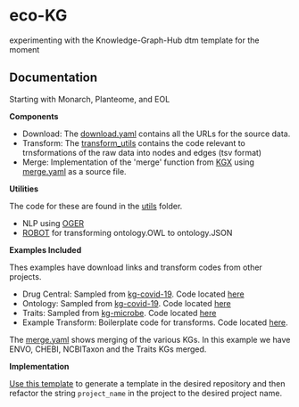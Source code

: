 eco-KG
================================================
experimenting with the Knowledge-Graph-Hub dtm template for the moment

Documentation
------------------------------------------------

Starting with Monarch, Planteome, and EOL

**Components**

- Download: The [download.yaml](download.yaml) contains all the URLs for the source data.
- Transform: The [transform_utils](project_name/transform_utils) contains the code relevant to trnsformations of the raw data into nodes and edges (tsv format)
- Merge: Implementation of the 'merge' function from [KGX](https://github.com/biolink/kgx) using [merge.yaml](merge.yaml) as a source file.

**Utilities**

The code for these are found in the [utils](project_name/utils) folder.

- NLP using [OGER](https://github.com/OntoGene/OGER)
- [ROBOT](https://github.com/ontodev/robot) for transforming ontology.OWL to ontology.JSON

**Examples Included**

Thes examples have download links and transform codes from other projects.

- Drug Central: Sampled from [kg-covid-19](https://github.com/Knowledge-Graph-Hub/kg-covid-19). Code located [here](project_name/transform_utils/drug_central)
- Ontology: Sampled from [kg-covid-19](https://github.com/Knowledge-Graph-Hub/kg-covid-19). Code located [here](project_name/transform_utils/ontology)
- Traits: Sampled from [kg-microbe](https://github.com/Knowledge-Graph-Hub/kg-microbe). Code located [here](project_name/transform_utils/traits)
- Example Transform: Boilerplate code for transforms. Code located [here](project_name/example_transform).

The [merge.yaml](merge.yaml) shows merging of the various KGs. In this example we have ENVO, CHEBI, NCBITaxon and the Traits KGs merged.

**Implementation**

[Use this template](https://github.com/Knowledge-Graph-Hub/kg-dtm-template/generate) to generate a template in the desired repository and then refactor the string `project_name` in the project to the desired project name. 
